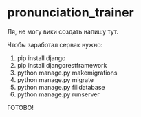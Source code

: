 # pronunciation_trainer

Ля, не могу вики создать напишу тут.

Чтобы заработал сервак нужно:

1. pip install django
2. pip install djangorestframework
3. python manage.py makemigrations
4. python manage.py migrate
5. python manage.py filldatabase
6. python manage.py runserver

ГОТОВО!
